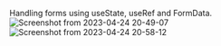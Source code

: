 Handling forms using useState, useRef and FormData.
![Screenshot from 2023-04-24 20-49-07](https://user-images.githubusercontent.com/100424729/234042130-5047b299-6250-49b5-9ab1-d95331787579.png)
![Screenshot from 2023-04-24 20-58-12](https://user-images.githubusercontent.com/100424729/234042146-f8d21888-c6af-42c8-bfb2-aef699c53bd1.png)
